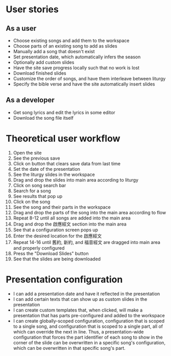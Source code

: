 # User stories

## As a user

- Choose existing songs and add them to the workspace
- Choose parts of an existing song to add as slides
- Manually add a song that doesn't exist
- Set presentation date, which automatically infers the season
- Optionally add custom slides
- Have the site save progress locally such that no work is lost
- Download finished slides
- Customize the order of songs, and have them interleave between liturgy
- Specify the bible verse and have the site automatically insert slides

## As a developer

- Get song lyrics and edit the lyrics in some editor
- Download the song file itself

# Theoretical user workflow

1. Open the site
2. See the previous save
3. Click on button that clears save data from last time
4. Set the date of the presentation
5. See the liturgy slides in the workspace
6. Drag and drop the slides into main area according to liturgy
7. Click on song search bar
8. Search for a song
9. See results that pop up
10. Click on the song
11. See the song and their parts in the workspace
12. Drag and drop the parts of the song into the main area according to flow
13. Repeat 8-12 until all songs are added into the main area
14. Drag and drop the 啟應經文 section into the main area
15. See that a configuration screen pops up
16. Enter the desired location for the 啟應經文
17. Repeat 14-16 until 舊約, 新約, and 福音經文 are dragged into main area and properly configured
18. Press the "Download Slides" button
19. See that the slides are being downloaded

# Presentation configuration

- I can add a presentation date and have it reflected in the presentation
- I can add certain texts that can show up as custom slides in the presentation
- I can create custom templates that, when clicked, will make a presentation that has parts pre-configured
  and added to the workspace
- I can create globally-scoped configuration, configuration that is scoped to a single song, and
  configuration that is scoped to a single part, all of which can override the next in line. Thus,
  a presentation-wide configuration that forces the part identifier of each song to show in the corner of
  the slide can be overwritten in a specific song's configuration, which can be overwritten in that
  specific song's part.
